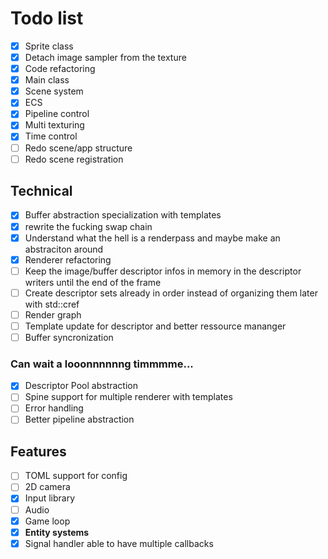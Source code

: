 # Todo list

- [x] Sprite class
- [x] Detach image sampler from the texture
- [x] Code refactoring
- [x] Main class
- [x] Scene system
- [x] ECS
- [x] Pipeline control
- [x] Multi texturing
- [x] Time control
- [ ] Redo scene/app structure
- [ ] Redo scene registration

## Technical
- [x] Buffer abstraction specialization with templates
- [x] rewrite the fucking swap chain
- [x] Understand what the hell is a renderpass and maybe make an abstraciton around
- [x] Renderer refactoring
- [ ] Keep the image/buffer descriptor infos in memory in the descriptor writers until the end of the frame
- [ ] Create descriptor sets already in order instead of organizing them later with std::cref
- [ ] Render graph
- [ ] Template update for descriptor and better ressource mananger
- [ ] Buffer syncronization

### Can wait a looonnnnnng timmmme...
- [x] Descriptor Pool abstraction
- [ ] Spine support for multiple renderer with templates
- [ ] Error handling
- [ ] Better pipeline abstraction

## Features
- [ ] TOML support for config
- [ ] 2D camera
- [X] Input library
- [ ] Audio
- [x] Game loop
- [x] **Entity systems**
- [X] Signal handler able to have multiple callbacks
